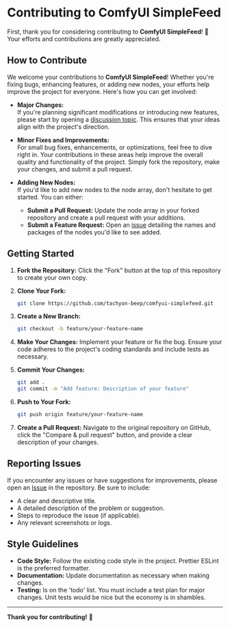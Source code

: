 # Contributing to ComfyUI SimpleFeed

First, thank you for considering contributing to **ComfyUI SimpleFeed**! 🎉 Your efforts and contributions are greatly appreciated.

## How to Contribute

We welcome your contributions to **ComfyUI SimpleFeed**! Whether you're fixing bugs, enhancing features, or adding new nodes, your efforts help improve the project for everyone. Here's how you can get involved:

- **Major Changes:**  
  If you're planning significant modifications or introducing new features, please start by opening a [discussion topic](https://github.com/tachyon-beep/comfyui-simplefeed/discussions). This ensures that your ideas align with the project's direction.

- **Minor Fixes and Improvements:**  
  For small bug fixes, enhancements, or optimizations, feel free to dive right in. Your contributions in these areas help improve the overall quality and functionality of the project. Simply fork the repository, make your changes, and submit a pull request.

- **Adding New Nodes:**  
  If you'd like to add new nodes to the node array, don't hesitate to get started. You can either:
  
  - **Submit a Pull Request:** Update the node array in your forked repository and create a pull request with your additions.
  - **Submit a Feature Request:** Open an [issue](https://github.com/tachyon-beep/comfyui-simplefeed/issues) detailing the names and packages of the nodes you'd like to see added.

## Getting Started

1. **Fork the Repository:** Click the "Fork" button at the top of this repository to create your own copy.

2. **Clone Your Fork:**
    ```bash
    git clone https://github.com/tachyon-beep/comfyui-simplefeed.git
    ```

3. **Create a New Branch:**
    ```bash
    git checkout -b feature/your-feature-name
    ```

4. **Make Your Changes:** Implement your feature or fix the bug. Ensure your code adheres to the project's coding standards and include tests as necessary.

5. **Commit Your Changes:**
    ```bash
    git add .
    git commit -m "Add feature: Description of your feature"
    ```

6. **Push to Your Fork:**
    ```bash
    git push origin feature/your-feature-name
    ```

7. **Create a Pull Request:** Navigate to the original repository on GitHub, click the "Compare & pull request" button, and provide a clear description of your changes.

## Reporting Issues

If you encounter any issues or have suggestions for improvements, please open an [Issue](https://github.com/tachyon-beep/comfyui-simplefeed/issues) in the repository. Be sure to include:
- A clear and descriptive title.
- A detailed description of the problem or suggestion.
- Steps to reproduce the issue (if applicable).
- Any relevant screenshots or logs.

## Style Guidelines

- **Code Style:** Follow the existing code style in the project. Prettier ESLint is the preferred formatter.
- **Documentation:** Update documentation as necessary when making changes.
- **Testing:** Is on the 'todo' list. You must include a test plan for major changes. Unit tests would be nice but the economy is in shambles.

---

**Thank you for contributing!** 🙏
